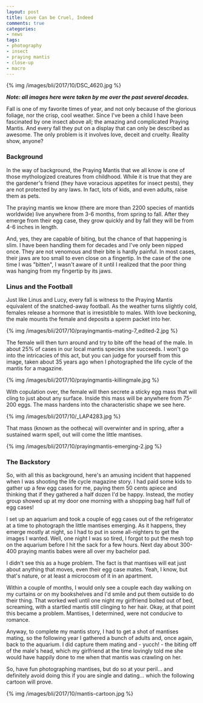 ```yaml
---
layout: post
title: Love Can be Cruel, Indeed
comments: true
categories:
- news
tags:
- photography
- insect
- praying mantis
- close-up
- macro
---
```


{% img /images/bli/2017/10/DSC_4620.jpg %}

***Note: all images here were taken by me over the past several decades.***  

Fall is one of my favorite times of year, and not only because of the glorious foliage, nor the crisp, cool weather. Since I've been a child I have been fascinated by one insect above all; the amazing and complicated Praying Mantis. And every fall they put on a display that can only be described as awesome. The only problem is it involves love, deceit and cruelty. Reality show, anyone?

<!--more-->

### Background

In the way of background, the Praying Mantis that we all know is one of those mythologized creatures from childhood. While it is true that they are the gardener's friend (they have voracious appetites for insect pests), they are not protected by any laws. In fact, lots of kids, and even adults, raise them as pets. 

The praying mantis we know (there are more than 2200 species of mantids worldwide) live anywhere from 3-6 months, from spring to fall. After they emerge from their egg case, they grow quickly and by fall they will be from 4-6 inches in length. 

And, yes, they are capable of biting, but the chance of that happening is slim. I have been handling them for decades and I've only been nipped once. They are not venomous and their bite is hardly painful. In most cases, their jaws are too small to even close on a fingertip. In the case of the one time I was "bitten", I wasn't aware of it until I realized that the poor thing was hanging from my fingertip by its jaws. 

### Linus and the Football

Just like Linus and Lucy, every fall is witness to the Praying Mantis equivalent of the snatched-away football. As the weather turns slightly cold, females release a hormone that is irresistible to males. With love beckoning, the male mounts the female and deposits a sperm packet into her. 

{% img /images/bli/2017/10/prayingmantis-mating-7_edited-2.jpg %}

The female will then turn around and try to bite off the head of the male. In about 25% of cases in our local mantis species she succeeds. I won't go into the intricacies of this act, but you can judge for yourself from this image, taken about 35 years ago when I photographed the life cycle of the mantis for a magazine. 

{% img /images/bli/2017/10/prayingmantis-killingmale.jpg %}

With copulation over, the female will then secrete a sticky egg mass that will cling to just about any surface. Inside this mass will be anywhere from 75-200 eggs. The mass hardens into the characteristic shape we see here. 

{% img /images/bli/2017/10/_LAP4283.jpg %}

That mass (known as the ootheca) will overwinter and in spring, after a sustained warm spell, out will come the little mantises. 

{% img /images/bli/2017/10/prayingmantis-emerging-2.jpg %}


### The Backstory

So, with all this as background, here's an amusing incident that happened when I was shooting the life cycle magazine story. I had paid some kids to gather up a few egg cases for me, paying them 50 cents apiece and thinking that if they gathered a half dozen I'd be happy. Instead, the motley group showed up at my door one morning with a shopping bag half full of egg cases! 

I set up an aquarium and took a couple of egg cases out of the refrigerator at a time to photograph the little mantises emerging. As it happens, they emerge mostly at night, so I had to put in some all-nighters to get the images I wanted. Well, one night I was so tired, I forgot to put the mesh top on the aquarium before I hit the sack for a few hours. Next day about 300-400 praying mantis babes were all over my bachelor pad. 

I didn't see this as a huge problem. The fact is that mantises will eat just about anything that moves, even their egg case mates. Yeah, I know, but that's nature, or at least a microcosm of it in an apartment.

Within a couple of months, I would only see a couple each day walking on my curtains or on my bookshelves and I'd smile and put them outside to do their thing. That worked well until one night my girlfriend bolted out of bed, screaming, with a startled mantis still clinging to her hair. Okay, at that point this became a problem. Mantises, I determined, were not conducive to romance. 

Anyway, to complete my mantis story, I had to get a shot of mantises mating, so the following year I gathered a bunch of adults and, once again, back to the aquarium. I did capture them mating and - yucch! - the biting off of the male's head, which my girlfriend at the time lovingly told me she would have happily done to me when that mantis was crawling on her. 

So, have fun photographing mantises, but do so at your peril… and definitely avoid doing this if you are single and dating… which the following cartoon will prove.

{% img /images/bli/2017/10/mantis-cartoon.jpg %}

 
